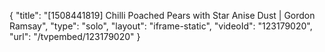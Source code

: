 {
    "title": "[1508441819] Chilli Poached Pears with Star Anise Dust | Gordon Ramsay",
    "type": "solo",
    "layout": "iframe-static",
    "videoId": "123179020",
    "url": "\/tvpembed\/123179020"
}